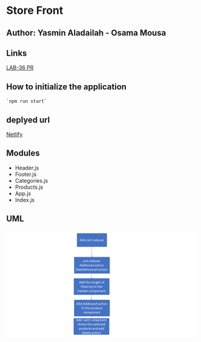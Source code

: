 # Store Front 


## Author: Yasmin Aladailah - Osama Mousa 

## Links 
  [LAB-36 PR](https://github.com/401-advanced-javascript-osama/storefront2/pull/5)

## How to initialize the application
    `npm run start`
## deplyed url 
[Netlify](https://dreamy-pike-c56e6b.netlify.app/)
## Modules
  - Header.js
  - Footer.js
  - Categories.js
  - Products.js
  - App.js
  - Index.js

## UML  
![UML](./uml/2.png)
